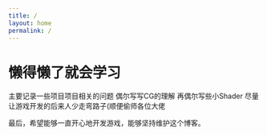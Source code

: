 ```yaml
---
title: /
layout: home
permalink: /
---
```


# 懒得懒了就会学习

主要记录一些项目项目相关的问题
偶尔写写CG的理解
再偶尔写些小Shader
尽量让游戏开发的后来人少走弯路子(顺便偷师各位大佬

最后，希望能够一直开心地开发游戏，能够坚持维护这个博客。
